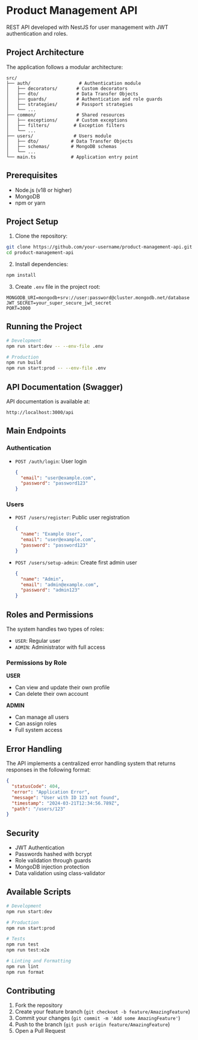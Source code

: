 # Product Management API

REST API developed with NestJS for user management with JWT authentication and roles.

## Project Architecture

The application follows a modular architecture:

```
src/
├── auth/                  # Authentication module
│   ├── decorators/       # Custom decorators
│   ├── dto/              # Data Transfer Objects
│   ├── guards/           # Authentication and role guards
│   ├── strategies/       # Passport strategies
│   └── ...
├── common/               # Shared resources
│   ├── exceptions/       # Custom exceptions
│   ├── filters/         # Exception filters
│   └── ...
├── users/               # Users module
│   ├── dto/            # Data Transfer Objects
│   ├── schemas/        # MongoDB schemas
│   └── ...
└── main.ts             # Application entry point
```

## Prerequisites

- Node.js (v18 or higher)
- MongoDB
- npm or yarn

## Project Setup

1. Clone the repository:
```bash
git clone https://github.com/your-username/product-management-api.git
cd product-management-api
```

2. Install dependencies:
```bash
npm install
```

3. Create `.env` file in the project root:
```env
MONGODB_URI=mongodb+srv://user:password@cluster.mongodb.net/database
JWT_SECRET=your_super_secure_jwt_secret
PORT=3000
```

## Running the Project

```bash
# Development
npm run start:dev -- --env-file .env

# Production
npm run build
npm run start:prod -- --env-file .env
```

## API Documentation (Swagger)

API documentation is available at:
```
http://localhost:3000/api
```

## Main Endpoints

### Authentication

- `POST /auth/login`: User login
  ```json
  {
    "email": "user@example.com",
    "password": "password123"
  }
  ```

### Users

- `POST /users/register`: Public user registration
  ```json
  {
    "name": "Example User",
    "email": "user@example.com",
    "password": "password123"
  }
  ```

- `POST /users/setup-admin`: Create first admin user
  ```json
  {
    "name": "Admin",
    "email": "admin@example.com",
    "password": "admin123"
  }
  ```

## Roles and Permissions

The system handles two types of roles:
- `USER`: Regular user
- `ADMIN`: Administrator with full access

### Permissions by Role

**USER**
- Can view and update their own profile
- Can delete their own account

**ADMIN**
- Can manage all users
- Can assign roles
- Full system access

## Error Handling

The API implements a centralized error handling system that returns responses in the following format:

```json
{
  "statusCode": 404,
  "error": "Application Error",
  "message": "User with ID 123 not found",
  "timestamp": "2024-03-21T12:34:56.789Z",
  "path": "/users/123"
}
```

## Security

- JWT Authentication
- Passwords hashed with bcrypt
- Role validation through guards
- MongoDB injection protection
- Data validation using class-validator

## Available Scripts

```bash
# Development
npm run start:dev

# Production
npm run start:prod

# Tests
npm run test
npm run test:e2e

# Linting and Formatting
npm run lint
npm run format
```

## Contributing

1. Fork the repository
2. Create your feature branch (`git checkout -b feature/AmazingFeature`)
3. Commit your changes (`git commit -m 'Add some AmazingFeature'`)
4. Push to the branch (`git push origin feature/AmazingFeature`)
5. Open a Pull Request


